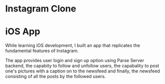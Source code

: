 # Instagram Clone
# iOS App

While learning iOS development, I built an app that 
replicates the fundamental features of Instagram. 

The app provides user login and sign up option using
Parse Server backend, the capabity to follow and 
unfollow users, the capabality to post one's pictures 
with a caption on to the newsfeed and finally, the
newsfeed consisting of all the posts by the followed 
users.

